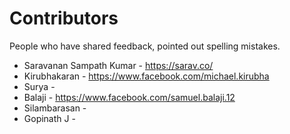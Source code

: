 # Contributors

People who have shared feedback, pointed out spelling mistakes.

* Saravanan Sampath Kumar - https://sarav.co/
* Kirubhakaran - https://www.facebook.com/michael.kirubha
* Surya - 
* Balaji - https://www.facebook.com/samuel.balaji.12
* Silambarasan - 
* Gopinath J - 
